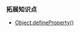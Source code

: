 ### 拓展知识点

+ [Object.defineProperty()](https://developer.mozilla.org/zh-CN/docs/Web/JavaScript/Reference/Global_Objects/Object/defineProperty)


